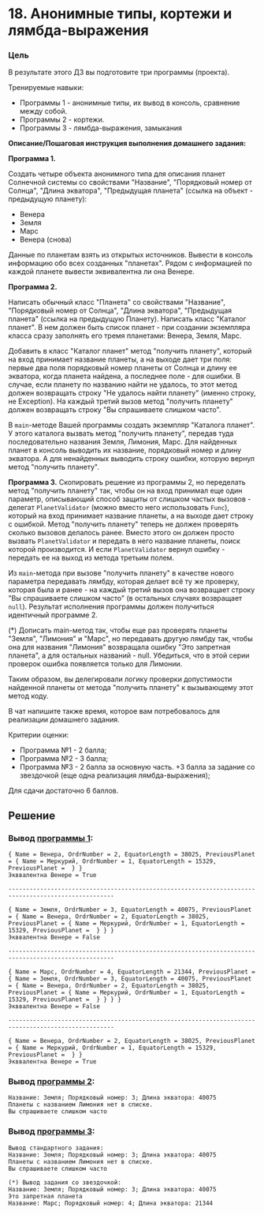 # 18. Анонимные типы, кортежи и лямбда-выражения

### Цель

В результате этого ДЗ вы подготовите три программы (проекта).

Тренируемые навыки:
* Программы 1 - анонимные типы, их вывод в консоль, сравнение между собой.
* Программы 2 - кортежи.
* Программы 3 - лямбда-выражения, замыкания

**Описание/Пошаговая инструкция выполнения домашнего задания:**

**Программа 1.**

Создать четыре объекта анонимного типа для описания планет Солнечной системы со свойствами "Название", "Порядковый номер от Солнца", "Длина экватора", "Предыдущая планета" (ссылка на объект - предыдущую планету):
* Венера
* Земля
* Марс
* Венера (снова)

Данные по планетам взять из открытых источников. Вывести в консоль информацию обо всех созданных "планетах".
Рядом с информацией по каждой планете вывести эквивалентна ли она Венере.

**Программа 2.**

Написать обычный класс "Планета" со свойствами "Название", "Порядковый номер от Солнца", "Длина экватора", "Предыдущая планета" (ссылка на предыдущую Планету).
Написать класс "Каталог планет". В нем должен быть список планет - при создании экземпляра класса сразу заполнять его тремя планетами: Венера, Земля, Марс.

Добавить в класс "Каталог планет" метод "получить планету", который на вход принимает название планеты, а на выходе дает три поля: первые два поля порядковый номер планеты от Солнца и длину ее экватора, когда планета найдена, а последнее поле - для ошибки.
В случае, если планету по названию найти не удалось, то этот метод должен возвращать строку "Не удалось найти планету" (именно строку, не Exception).
На каждый третий вызов метод "получить планету" должен возвращать строку "Вы спрашиваете слишком часто".

В `main`-методе Вашей программы создать экземпляр "Каталога планет".
У этого каталога вызвать метод "получить планету", передав туда последовательно названия Земля, Лимония, Марс.
Для найденных планет в консоль выводить их название, порядковый номер и длину экватора.
А для ненайденных выводить строку ошибки, которую вернул метод "получить планету".

**Программа 3.**
Скопировать решение из программы 2, но переделать метод "получить планету" так, чтобы он на вход принимал еще один параметр, описывающий способ защиты от слишком частых вызовов - делегат `PlanetValidator` (можно вместо него использовать `Func`), который на вход принимает название планеты, а на выходе дает строку с ошибкой.
Метод "получить планету" теперь не должен проверять сколько вызовов делалось ранее. Вместо этого он должен просто вызвать `PlanetValidator` и передать в него название планеты, поиск которой производится.
И если `PlanetValidator` вернул ошибку - передать ее на выход из метода третьим полем.

Из `main`-метода при вызове "получить планету" в качестве нового параметра передавать лямбду, которая делает всё ту же проверку, которая была и ранее - на каждый третий вызов она возвращает строку "Вы спрашиваете слишком часто" (в остальных случаях возвращает `null`). Результат исполнения программы должен получиться идентичный программе 2.

(*) Дописать main-метод так, чтобы еще раз проверять планеты "Земля", "Лимония" и "Марс", но передавать другую лямбду так, чтобы она для названия "Лимония" возвращала ошибку "Это запретная планета", а для остальных названий - null. Убедиться, что в этой серии проверок ошибка появляется только для Лимонии.

Таким образом, вы делегировали логику проверки допустимости найденной планеты от метода "получить планету" к вызывающему этот метод коду.

В чат напишите также время, которое вам потребовалось для реализации домашнего задания.

Критерии оценки:
* Программа №1 - 2 балла;
* Программа №2 - 3 балла;
* Программа №3 - 2 балла за основную часть. +3 балла за задание со звездочкой (еще одна реализация лямбда-выражения);

Для сдачи достаточно 6 баллов.


## Решение

### Вывод [программы 1](HomeWork06/Program01/Program.cs):

```
{ Name = Венера, OrdrNumber = 2, EquatorLength = 38025, PreviousPlanet = { Name = Меркурий, OrdrNumber = 1, EquatorLength = 15329, PreviousPlanet =  } }
Экввалентна Венере = True

----------------------------------------------------------------------------------------------------

{ Name = Земля, OrdrNumber = 3, EquatorLength = 40075, PreviousPlanet = { Name = Венера, OrdrNumber = 2, EquatorLength = 38025, PreviousPlanet = { Name = Меркурий, OrdrNumber = 1, EquatorLength = 15329, PreviousPlanet =  } } }
Экввалентна Венере = False

----------------------------------------------------------------------------------------------------

{ Name = Марс, OrdrNumber = 4, EquatorLength = 21344, PreviousPlanet = { Name = Земля, OrdrNumber = 3, EquatorLength = 40075, PreviousPlanet = { Name = Венера, OrdrNumber = 2, EquatorLength = 38025, PreviousPlanet = { Name = Меркурий, OrdrNumber = 1, EquatorLength = 15329, PreviousPlanet =  } } } }
Экввалентна Венере = False

----------------------------------------------------------------------------------------------------

{ Name = Венера, OrdrNumber = 2, EquatorLength = 38025, PreviousPlanet = { Name = Меркурий, OrdrNumber = 1, EquatorLength = 15329, PreviousPlanet =  } }
Экввалентна Венере = True
```

### Вывод [программы 2](HomeWork06/Program02/Program.cs):

```
Название: Земля; Порядковый номер: 3; Длина экватора: 40075
Планеты с названием Лимония нет в списке.
Вы спрашиваете слишком часто
```

### Вывод [программы 3](HomeWork06/Program03/Program.cs):

```
Вывод стандартного задания:
Название: Земля; Порядковый номер: 3; Длина экватора: 40075
Планеты с названием Лимония нет в списке.
Вы спрашиваете слишком часто

(*) Вывод задания со звездочкой:
Название: Земля; Порядковый номер: 3; Длина экватора: 40075
Это запретная планета
Название: Марс; Порядковый номер: 4; Длина экватора: 21344
```